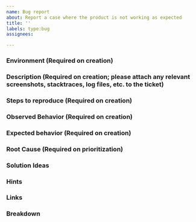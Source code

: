 ```yaml
---
name: Bug report
about: Report a case where the product is not working as expected
title: ''
labels: type:bug
assignees: 

---
```


### Environment (Required on creation)
 
### Description (Required on creation; please attach any relevant screenshots, stacktraces, log files, etc. to the ticket)
 
### Steps to reproduce (Required on creation)
    
### Observed Behavior (Required on creation)
    
### Expected behavior (Required on creation)
    
### Root Cause (Required on prioritization)
    
### Solution Ideas
    
### Hints

### Links

<!--
- https://jira.camunda.com/browse/CAM-12398
-->

### Breakdown

<!--
- [ ] #123
- [ ] Step X
-->